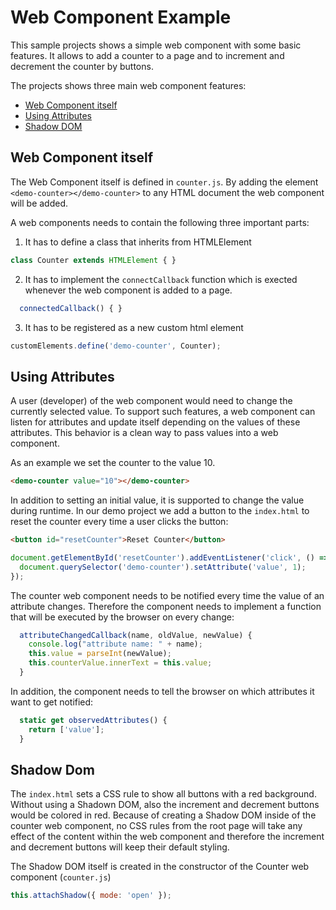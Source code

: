 # Web Component Example

This sample projects shows a simple web component with some basic features. It allows to add a counter to a page and to increment and decrement the counter by buttons.

The projects shows three main web component features:

- [Web Component itself](#web-component-itself)
- [Using Attributes](#using-attributes)
- [Shadow DOM](#shadow-dom)


## Web Component itself

The Web Component itself is defined in `counter.js`. By adding the element `<demo-counter></demo-counter>` to any HTML document the web component will be added.

A web components needs to contain the following three important parts:

1. It has to define a class that inherits from HTMLElement

```javascript
class Counter extends HTMLElement { }
```

2. It has to implement the `connectCallback` function which is exected whenever the web component is added to a page.

```javascript
  connectedCallback() { }
```

3. It has to be registered as a new custom html element

```javascript
customElements.define('demo-counter', Counter);
```



## Using Attributes

A user (developer) of the web component would need to change the currently selected value. To support such features, a web component can listen for attributes and update itself depending on the values of these attributes. This behavior is a clean way to pass values into a web component.

As an example we set the counter to the value 10.

```html
<demo-counter value="10"></demo-counter>
```

In addition to setting an initial value, it is supported to change the value during runtime. In our demo project we add a button to the `index.html` to reset the counter every time a user clicks the button:

```html
<button id="resetCounter">Reset Counter</button>
```

```javascript
document.getElementById('resetCounter').addEventListener('click', () => {
  document.querySelector('demo-counter').setAttribute('value', 1);
});
```

The counter web component needs to be notified every time the value of an attribute changes. Therefore the component needs to implement a function that will be executed by the browser on every change:

```javascript
  attributeChangedCallback(name, oldValue, newValue) {
    console.log("attribute name: " + name);
    this.value = parseInt(newValue);
    this.counterValue.innerText = this.value;
  }
```

In addition, the component needs to tell the browser on which attributes it want to get notified:

```javascript
  static get observedAttributes() {
    return ['value'];
  }
```


## Shadow Dom

The `index.html` sets a CSS rule to show all buttons with a red background. Without using a Shadown DOM, also the increment and decrement buttons would be colored in red. Because of creating a Shadow DOM inside of the counter web component, no CSS rules from the root page will take any effect of the content within the web component and therefore the increment and decrement buttons will keep their default styling.

The Shadow DOM itself is created in the constructor of the Counter web component (`counter.js`)

```javascript
this.attachShadow({ mode: 'open' });
```
